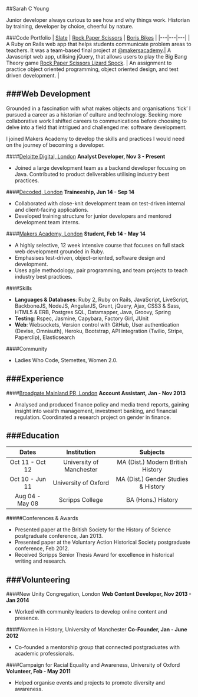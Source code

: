 ##Sarah C Young

Junior developer always curious to see how and why things work. Historian by training, developer by choice, cheerful by nature.

###Code Portfolio
| [Slate](https://github.com/slateapp/slate) | [Rock Paper Scissors](https://github.com/sarahseewhy/RockPaperScissors) | [Boris Bikes](https://github.com/sarahseewhy/boris-bike) |
|---|---|---|
| A Ruby on Rails web app that helps students communicate problem areas to teachers. It was a team-based final project at [@makersacademy](https://github.com/makersacademy).| A Javascript web app, utilising jQuery, that allows users to play the Big Bang Theory game [Rock Paper Scissors Lizard Spock](https://www.youtube.com/watch?v=iapcKVn7DdY). | An assignment to practice object oriented programming, object oriented design, and test driven development. |

###Web Development
---------------
Grounded in a fascination with what makes objects and organisations ‘tick’ I pursued a career as a historian of culture and technology. Seeking more collaborative work I shifted careers to communications before choosing to delve into a field that intrigued and challenged me: software development.

I joined Makers Academy to develop the skills and practices I would need on the journey of becoming a developer.

####[Deloitte Digital, London](http://www.deloittedigital.com/eu/)
**Analyst Developer, Nov 3 - Present**
* Joined a large development team as a backend developer focusing on Java. Contributed to product deliverables utilising industry best practices.

####[Decoded, London](http://www.decoded.co/)
**Traineeship, Jun 14 - Sep 14**
* Collaborated with close-knit development team on test-driven internal and client-facing applications.
* Developed training structure for junior developers and mentored development team interns.

####[Makers Academy, London](http://www.makersacademy.com)
**Student, Feb 14 - May 14**
* A highly selective, 12 week intensive course that focuses on full stack web development grounded in Ruby.
* Emphasises test-driven, object-oriented, software design and development.
* Uses agile methodology, pair programming, and team projects to teach industry best practices.

####Skills
* __Languages & Databases__: Ruby 2, Ruby on Rails, JavaScript, LiveScript, BackboneJS, NodeJS, AngularJS, Grunt, jQuery, Ajax, CSS3 & Sass, HTML5 & ERB, Postgres SQL, Datamapper, Java, Groovy, Spring
* __Testing__: Rspec, Jasmine, Capybara, Factory Girl, JUnit
* __Web__: Websockets, Version control with GitHub, User authentication (Devise, Omniauth), Heroku, Bootstrap, API integration (Twilio, Stripe, Paperclip), Elasticsearch

####Community
* Ladies Who Code, Stemettes, Women 2.0.

###Experience
-------------

####[Broadgate Mainland PR, London](http://www.broadgatemainland.com/)
**Account Assistant, Jan - Nov 2013**
* Analysed and produced finance policy and media trend reports, gaining insight into wealth management, investment banking, and financial regulation. Coordinated a research project on gender in finance.

###Education
------------
|       Dates       |        Institution         |            Subjects                   |
| :---------------: | :------------------------: | :-----------------------------------: |
| Oct 11 - Oct 12   | University of Manchester   | MA (Dist.) Modern British History     |
| Oct 10 - Jun 11   | University of Oxford       | MA (Dist.) Gender Studies & History   |
| Aug 04 - May 08   | Scripps College             | BA (Hons.) History

#####Conferences & Awards
- Presented paper at the British Society for the History of Science postgraduate conference, Jan 2013.
- Presented paper at the Voluntary Action Historical Society postgraduate conference, Feb 2012.
- Received Scripps Senior Thesis Award for excellence in historical writing and research.


###Volunteering
---------------
####New Unity Congregation, London
**Web Content Developer, Nov 2013 - Jan 2014**
- Worked with community leaders to develop online content and presence.

####Women in History, University of Manchester
**Co-Founder, Jan - June 2012**
- Co-founded a mentorship group that connected postgraduates with academic professionals.

####Campaign for Racial Equality and Awareness, University of Oxford
**Volunteer, Feb - May 2011**
- Helped organise events and projects to promote diversity and awareness.
